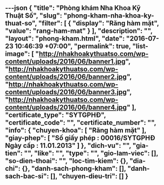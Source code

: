 ---json
{
    "title": "Phòng khám Nha Khoa Kỹ Thuật Số",
    "slug": "phong-kham-nha-khoa-ky-thuat-so",
    "filter": [
        {
            "display": "Răng hàm mặt",
            "value": "rang-ham-mat"
        }
    ],
    "description": "",
    "layout": "phong-kham.html",
    "date": "2016-07-23 10:46:39 +07:00",
    "permalink": true,
    "list-image": [
        "http://nhakhoakythuatso.com/wp-content/uploads/2016/06/banner1.jpg",
        "http://nhakhoakythuatso.com/wp-content/uploads/2016/06/banner2.jpg",
        "http://nhakhoakythuatso.com/wp-content/uploads/2016/06/banner3.jpg",
        "http://nhakhoakythuatso.com/wp-content/uploads/2016/06/banner4.jpg"
    ],
    "certificate_type": "SYTGPHĐ",
    "certificate_code": "",
    "certificate_number": "",
    "info": {
        "chuyen-khoa": [
            "Răng hàm mặt"
        ],
        "giay-phep": [
            "Số giấy phép : 00016/SYTGPHĐ <br /> Ngày cấp : 11.01.2013"
        ]
    },
    "dich-vu": "",
    "gia-tien": "",
    "like": "",
    "type": "",
    "gio-lam-viec": [],
    "so-dien-thoai": "",
    "loc-tim-kiem": {},
    "dia-chi": {},
    "danh-sach-phong-kham": [],
    "danh-sach-bac-si": [],
    "chuyen-dieu-tri": []
}
---
